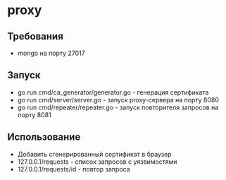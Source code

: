# proxy

## Требования
* mongo на порту 27017

 ## Запуск
 * go run cmd/ca_generator/generator.go - генерация сертификата
 * go run cmd/server/server.go - запуск proxy-сервера на порту 8080
 * go run cmd/repeater/repeater.go - запуск повторителя запросов на порту 8081
 
 ## Использование
 * Добавить сгенерированный сертификат в браузер
 * 127.0.0.1/requests - список запросов с уязвимостями
 * 127.0.0.1/requests/id - повтор запроса
